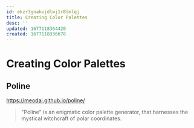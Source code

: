 ```yaml
---
id: ekzr3gnakvjdlwj1r8lmlqj
title: Creating Color Palettes
desc: ''
updated: 1677118364420
created: 1677118336678
---
```

# Creating Color Palettes

## Poline

https://meodai.github.io/poline/
> "Poline" is an enigmatic color palette generator, that harnesses the mystical witchcraft of polar coordinates.
